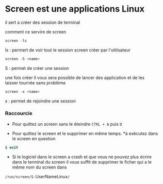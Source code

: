 # Screen est une applications Linux

il sert a créer des session de terminal

comment ce servire de screen

```powershell
screen -ls
```
ls : permert de voir tout le session screen créer par l'utilisateur

```powershell
screen -S <name>
```
S : permet de créer une session

une fois créer il vous sera possible de lancer des application et de les laisser tournée sans problème

```powershell
screen -x <name>
```
x : permet de rejoindre une session


### Raccourcie

- Pour quittez un screen sans le éteindre
``CTRL + A`` puis ``D``

- Pour quittez le screen et le supprimer en même temps.
*à exécutez dans le screen en question
```powershell
$ exit
```

- Si le logiciel dans le screen a crash et que vous ne pouvez plus écrire dans le terminal du screen il vous suffit de supprimer le ficher qui a le même nom du screen dans 

``/run/screen/S-``UserNameLinux``/``
